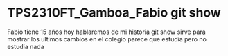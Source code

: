 # TPS2310FT_Gamboa_Fabio git show
Fabio tiene 15 años 
hoy hablaremos de mi historia 
git show sirve para mostrar los ultimos cambios 
en el colegio parece que estudia pero no estudia nada 
